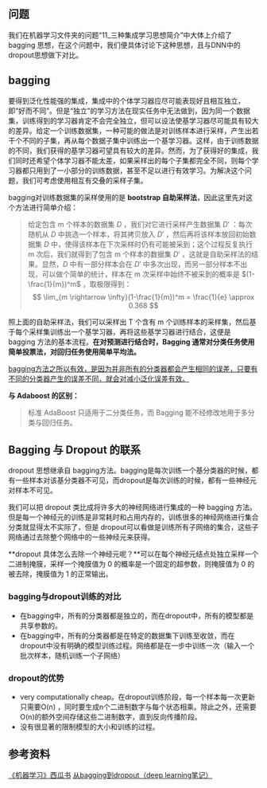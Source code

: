 ## 问题

我们在机器学习文件夹的问题“11_三种集成学习思想简介”中大体上介绍了 bagging 思想，在这个问题中，我们便具体讨论下这种思想，且与DNN中的dropout思想做下对比。

## bagging

要得到泛化性能强的集成，集成中的个体学习器应尽可能表现好且相互独立，即“好而不同”。但是“独立”的学习方法在现实任务中无法做到，因为同一个数据集，训练得到的学习器肯定不会完全独立，但可以设法使基学习器尽可能具有较大的差异。给定一个训练数据集，一种可能的做法是对训练样本进行采样，产生出若干个不同的子集，再从每个数据子集中训练出一个基学习器。这样，由于训练数据的不同，我们获得的基学习器可望具有较大的差异。然而，为了获得好的集成，我们同时还希望个体学习器不能太差，如果采样出的每个子集都完全不同，则每个学习器都只用到了一小部分的训练数据，甚至不足以进行有效学习。为解决这个问题，我们可考虑使用相互有交叠的采样子集。

bagging对训练数据集的采样使用的是 **bootstrap 自助采样法**，因此这里先对这个方法进行简单介绍：

>
>
>给定包含 m 个样本的数据集 $D$ ，我们对它进行采样产生数据集 $D'$ ：每次随机从 $D$ 中挑选一个样本，将其拷贝放入 $D'$ ，然后再将该样本放回初始数据集 $D$ 中，使得该样本在下次采样时仍有可能被采到；这个过程反复执行 m 次后，我们就得到了包含 m 个样本的数据集 $D'$ ，这就是自助采样法的结果。显然，$D$ 中有一部分样本会在 $D'$ 中多次出现，而另一部分样本不出现，可以做个简单的统计，样本在 m 次采样中始终不被采到的概率是 $(1-\frac{1}{m})^m$ ，取极限得到：
>$$
>\lim_{m \rightarrow \infty}(1-\frac{1}{m})^m = \frac{1}{e} \approx 0.368
>$$

照上面的自助采样法，我们可以采样出 T 个含有 m 个训练样本的采样集，然后基于每个采样集训练出一个基学习器，再将这些基学习器进行结合，这便是 bagging 方法的基本流程。**在对预测进行结合时，Bagging 通常对分类任务使用简单投票法，对回归任务使用简单平均法。**

<u>bagging方法之所以有效，是因为并非所有的分类器都会产生相同的误差，只要有不同的分类器产生的误差不同，就会对减小泛化误差有效。</u>

**与 Adaboost 的区别：**

>标准 AdaBoost 只适用于二分类任务，而 Bagging 能不经修改地用于多分类与回归任务。

## Bagging 与 Dropout 的联系

dropout 思想继承自 bagging方法。bagging是每次训练一个基分类器的时候，都有一些样本对该基分类器不可见，而dropout是每次训练的时候，都有一些神经元对样本不可见。

我们可以把 dropout 类比成将许多大的神经网络进行集成的一种 bagging 方法。但是每一个神经元的训练是非常耗时和占用内存的，训练很多的神经网络进行集合分类就显得太不实际了，但是 dropout可以看做是训练所有子网络的集合，这些子网络通过去除整个网络中的一些神经元来获得。

**dropout 具体怎么去除一个神经元呢？**可以在每个神经元结点处独立采样一个二进制掩膜，采样一个掩膜值为 0 的概率是一个固定的超参数，则掩膜值为 0 的被去除，掩膜值为 1 的正常输出。

### bagging与dropout训练的对比

- 在bagging中，所有的分类器都是独立的，而在dropout中，所有的模型都是共享参数的。
- 在bagging中，所有的分类器都是在特定的数据集下训练至收敛，而在dropout中没有明确的模型训练过程。网络都是在一步中训练一次（输入一个批次样本，随机训练一个子网络）

### dropout的优势

- very computationally cheap。在dropout训练阶段，每一个样本每一次更新只需要O(n) ，同时要生成n个二进制数字与每个状态相乘。除此之外，还需要O(n)的额外空间存储这些二进制数字，直到反向传播阶段。
- 没有很显著的限制模型的大小和训练的过程。

## 参考资料

[《机器学习》西瓜书]()
[从bagging到dropout（deep learning笔记）](https://blog.csdn.net/m0_37477175/article/details/77145459)